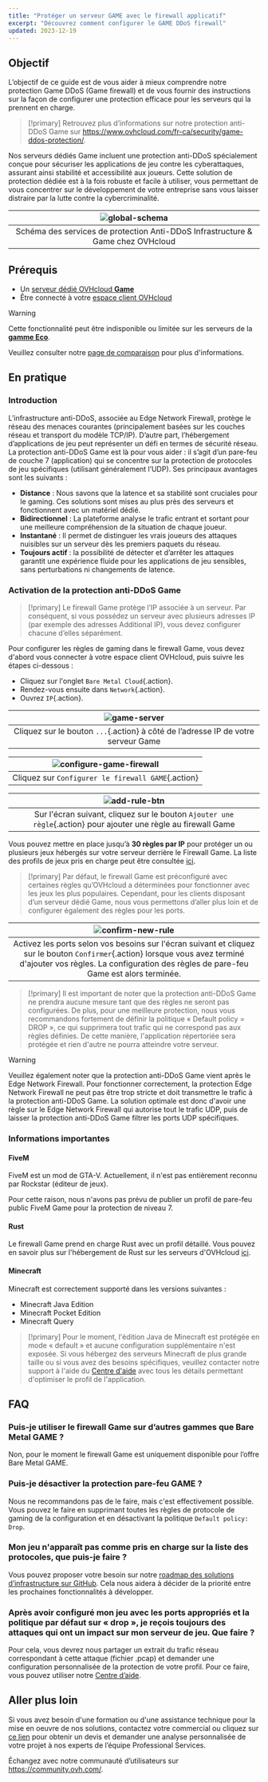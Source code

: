 ```yaml
---
title: "Protéger un serveur GAME avec le firewall applicatif"
excerpt: "Découvrez comment configurer le GAME DDoS firewall"
updated: 2023-12-19
---
```


## Objectif

L’objectif de ce guide est de vous aider à mieux comprendre notre protection Game DDoS (Game firewall) et de vous fournir des instructions sur la façon de configurer une protection efficace pour les serveurs qui la prennent en charge.

> [!primary]
> Retrouvez plus d’informations sur notre protection anti-DDoS Game sur <https://www.ovhcloud.com/fr-ca/security/game-ddos-protection/>.
>

Nos serveurs dédiés Game incluent une protection anti-DDoS spécialement conçue pour sécuriser les applications de jeu contre les cyberattaques, assurant ainsi stabilité et accessibilité aux joueurs. Cette solution de protection dédiée est à la fois robuste et facile à utiliser, vous permettant de vous concentrer sur le développement de votre entreprise sans vous laisser distraire par la lutte contre la cybercriminalité.

| ![global-schema](images/global_schema_focus_game.png) |
|:--:|
| Schéma des services de protection Anti-DDoS Infrastructure & Game chez OVHcloud |

## Prérequis

- Un [serveur dédié OVHcloud **Game**](https://www.ovhcloud.com/fr-ca/bare-metal/prices/#filterType=range_element&filterValue=game)
- Être connecté à votre [espace client OVHcloud](https://ca.ovh.com/auth/?action=gotomanager&from=https://www.ovh.com/ca/fr/&ovhSubsidiary=qc)

> [!warning]
> Cette fonctionnalité peut être indisponible ou limitée sur les serveurs de la [**gamme Eco**](https://eco.ovhcloud.com/fr/about/).
>
> Veuillez consulter notre [page de comparaison](https://eco.ovhcloud.com/fr/compare/) pour plus d'informations.

## En pratique

### Introduction

L’infrastructure anti-DDoS, associée au Edge Network Firewall, protège le réseau des menaces courantes (principalement basées sur les couches réseau et transport du modèle TCP/IP). D’autre part, l’hébergement d’applications de jeu peut représenter un défi en termes de sécurité réseau. La protection anti-DDoS Game est là pour vous aider : il s’agit d’un pare-feu de couche 7 (application) qui se concentre sur la protection de protocoles de jeu spécifiques (utilisant généralement l’UDP). Ses principaux avantages sont les suivants :

- **Distance** : Nous savons que la latence et sa stabilité sont cruciales pour le gaming. Ces solutions sont mises au plus près des serveurs et fonctionnent avec un matériel dédié.
- **Bidirectionnel** : La plateforme analyse le trafic entrant et sortant pour une meilleure compréhension de la situation de chaque joueur.
- **Instantané** : Il permet de distinguer les vrais joueurs des attaques nuisibles sur un serveur dès les premiers paquets du réseau.
- **Toujours actif** : la possibilité de détecter et d’arrêter les attaques garantit une expérience fluide pour les applications de jeu sensibles, sans perturbations ni changements de latence.

### Activation de la protection anti-DDoS Game

> [!primary]
> Le firewall Game protège l’IP associée à un serveur. Par conséquent, si vous possédez un serveur avec plusieurs adresses IP (par exemple des adresses Additional IP), vous devez configurer chacune d’elles séparément.
>

Pour configurer les règles de gaming dans le firewall Game, vous devez d'abord vous connecter à votre espace client OVHcloud, puis suivre les étapes ci-dessous :

- Cliquez sur l'onglet `Bare Metal Cloud`{.action}.
- Rendez-vous ensuite dans `Network`{.action}.
- Ouvrez `IP`{.action}.

| ![game-server](images/firewall_game_01_blur.png) |
|:--:|
| Cliquez sur le bouton `...`{.action} à côté de l’adresse IP de votre serveur Game |

| ![configure-game-firewall](images/firewall_game_02.png) |
|:--:|
| Cliquez sur `Configurer le firewall GAME`{.action} |

| ![add-rule-btn](images/firewall_game_03.png) |
|:--:|
| Sur l'écran suivant, cliquez sur le bouton `Ajouter une règle`{.action} pour ajouter une règle au firewall Game |

Vous pouvez mettre en place jusqu’à **30 règles par IP** pour protéger un ou plusieurs jeux hébergés sur votre serveur derrière le Firewall Game. La liste des profils de jeux pris en charge peut être consultée [ici](https://www.ovhcloud.com/fr-ca/security/game-ddos-protection/).

> [!primary]
> Par défaut, le firewall Game est préconfiguré avec certaines règles qu’OVHcloud a déterminées pour fonctionner avec les jeux les plus populaires. Cependant, pour les clients disposant d’un serveur dédié Game, nous vous permettons d’aller plus loin et de configurer également des règles pour les ports.
>

| ![confirm-new-rule](images/firewall_game_04.png) |
|:--:|
| Activez les ports selon vos besoins sur l'écran suivant et cliquez sur le bouton `Confirmer`{.action} lorsque vous avez terminé d'ajouter vos règles. La configuration des règles de pare-feu Game est alors terminée. |

> [!primary]
> Il est important de noter que la protection anti-DDoS Game ne prendra aucune mesure tant que des règles ne seront pas configurées.
> De plus, pour une meilleure protection, nous vous recommandons fortement de définir la politique « Default policy = DROP », ce qui supprimera tout trafic qui ne correspond pas aux règles définies. De cette manière, l'application répertoriée sera protégée et rien d'autre ne pourra atteindre votre serveur.
>

> [!warning]
> Veuillez également noter que la protection anti-DDoS Game vient après le Edge Network Firewall. Pour fonctionner correctement, la protection Edge Network Firewall ne peut pas être trop stricte et doit transmettre le trafic à la protection anti-DDoS Game. La solution optimale est donc d'avoir une règle sur le Edge Network Firewall qui autorise tout le trafic UDP, puis de laisser la protection anti-DDoS Game filtrer les ports UDP spécifiques.
>

### Informations importantes

#### FiveM

FiveM est un mod de GTA-V. Actuellement, il n'est pas entièrement reconnu par Rockstar (éditeur de jeux).

Pour cette raison, nous n'avons pas prévu de publier un profil de pare-feu public FiveM Game pour la protection de niveau 7.

#### Rust

Le firewall Game prend en charge Rust avec un profil détaillé. Vous pouvez en savoir plus sur l'hébergement de Rust sur les serveurs d'OVHcloud [ici](https://www.ovhcloud.com/en/bare-metal/game/rust-server/).

#### Minecraft

Minecraft est correctement supporté dans les versions suivantes :

- Minecraft Java Edition
- Minecraft Pocket Edition
- Minecraft Query

> [!primary]
> Pour le moment, l'édition Java de Minecraft est protégée en mode « default » et aucune configuration supplémentaire n'est exposée. Si vous hébergez des serveurs Minecraft de plus grande taille ou si vous avez des besoins spécifiques, veuillez contacter notre support à l'aide du [Centre d'aide](https://help.ovhcloud.com/csm?id=csm_cases_requests) avec tous les détails permettant d'optimiser le profil de l'application.
>

## FAQ

### Puis-je utiliser le firewall Game sur d’autres gammes que Bare Metal GAME ?

Non, pour le moment le firewall Game est uniquement disponible pour l’offre Bare Metal GAME.

### Puis-je désactiver la protection pare-feu GAME ?

Nous ne recommandons pas de le faire, mais c'est effectivement possible. Vous pouvez le faire en supprimant toutes les règles de protocole de gaming de la configuration et en désactivant la politique `Default policy: Drop`.

### Mon jeu n'apparaît pas comme pris en charge sur la liste des protocoles, que puis-je faire ?

Vous pouvez proposer votre besoin sur notre [roadmap des solutions d’infrastructure sur GitHub](https://github.com/orgs/ovh/projects/16/views/14). Cela nous aidera à décider de la priorité entre les prochaines fonctionnalités à développer.

### Après avoir configuré mon jeu avec les ports appropriés et la politique par défaut sur « drop », je reçois toujours des attaques qui ont un impact sur mon serveur de jeu. Que faire ?

Pour cela, vous devrez nous partager un extrait du trafic réseau correspondant à cette attaque (fichier .pcap) et demander une configuration personnalisée de la protection de votre profil. Pour ce faire, vous pouvez utiliser notre [Centre d’aide](https://help.ovhcloud.com/csm?id=csm_cases_requests).

## Aller plus loin

Si vous avez besoin d'une formation ou d'une assistance technique pour la mise en oeuvre de nos solutions, contactez votre commercial ou cliquez sur [ce lien](https://www.ovhcloud.com/fr-ca/professional-services/) pour obtenir un devis et demander une analyse personnalisée de votre projet à nos experts de l’équipe Professional Services.

Échangez avec notre communauté d’utilisateurs sur <https://community.ovh.com/>.
